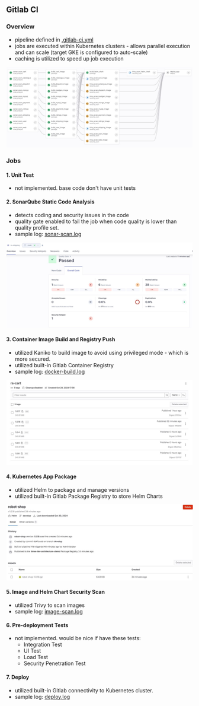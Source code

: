
## Gitlab CI

### Overview

- pipeline defined in [.gitlab-ci.yml](.gitlab-ci.yml)
- jobs are executed within Kubernetes clusters - allows parallel execution and can scale (target GKE is configured to auto-scale)
- caching is utilized to speed up job execution

![gitlabci](docs/images/ci1.JPG)

### Jobs

#### 1. Unit Test 
  - not implemented. base code don't have unit tests

#### 2. SonarQube Static Code Analysis
  - detects coding and security issues in the code
  - quality gate enabled to fail the job when code quality is lower than quality profile set.
  - sample log: [sonar-scan.log](docs/logs/sonar-scan.log)

![sonar1](docs/images/sonar1.JPG)

#### 3. Container Image Build and Registry Push
  - utilized Kaniko to build image to avoid using privileged mode - which is more secured.
  - utilized built-in Gitlab Container Registry
  - sample log: [docker-build.log](docs/logs/docker-build.log)

![image.JPG](docs/images/image.JPG)

#### 4. Kubernetes App Package
  - utilized Helm to package and manage versions
  - utilized built-in Gitlab Package Registry to store Helm Charts

  ![helm.JPG](docs/images/helm.JPG)

#### 5. Image and Helm Chart Security Scan
  - utilized Trivy to scan images
  - sample log: [image-scan.log](docs/logs/image-scan.log)

#### 6. Pre-deployment Tests
  - not implemented. would be nice if have these tests:
    - Integration Test
    - UI Test
    - Load Test
    - Security Penetration Test

#### 7. Deploy
  - utilized built-in Gitlab connectivity to Kubernetes cluster.
  - sample log: [deploy.log](docs/logs/deploy.log)
  